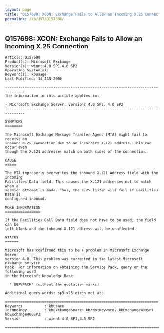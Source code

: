 ```yaml
---
layout: page
title: "Q157698: XCON: Exchange Fails to Allow an Incoming X.25 Connection"
permalink: /kb/157/Q157698/
---
```


## Q157698: XCON: Exchange Fails to Allow an Incoming X.25 Connection

	Article: Q157698
	Product(s): Microsoft Exchange
	Version(s): winnt:4.0 SP1,4.0 SP2
	Operating System(s): 
	Keyword(s): kbusage
	Last Modified: 14-JAN-2000
	
	-------------------------------------------------------------------------------
	The information in this article applies to:
	
	- Microsoft Exchange Server, versions 4.0 SP1, 4.0 SP2 
	-------------------------------------------------------------------------------
	
	SYMPTOMS
	========
	
	The Microsoft Exchange Message Transfer Agent (MTA) might fail to receive an
	inbound X.25 connection due to an incorrect X.121 address. This can occur even
	though the X.121 addresses match on both sides of the connection.
	
	CAUSE
	=====
	
	The MTA improperly overwrites the inbound X.121 Address field with the incoming
	Facilities Data field. This causes the X.121 addresses not to match when a
	session attempt is made. Thus, the X.25 listen will fail if Facilities Data is
	configured inbound.
	
	MORE INFORMATION
	================
	
	If the Facilities Call Data field does not have to be used, the field can be
	left blank and the inbound X.121 address will be unaffected.
	
	STATUS
	======
	
	Microsoft has confirmed this to be a problem in Microsoft Exchange Server
	version 4.0. This problem was corrected in the latest Microsoft Exchange Service
	Pack. For information on obtaining the Service Pack, query on the following word
	in the Microsoft Knowledge Base:
	
	  " SERVPACK" (without the quotation marks)
	
	Additional query words: sp3 x25 eicon mci att
	
	======================================================================
	Keywords          : kbusage 
	Technology        : kbExchangeSearch kbZNotKeyword2 kbExchange400SP1 kbExchange400SP2
	Version           : winnt:4.0 SP1,4.0 SP2
	
	=============================================================================
	
